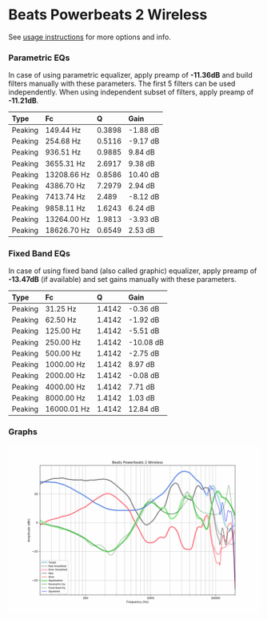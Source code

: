 # Beats Powerbeats 2 Wireless
See [usage instructions](https://github.com/jaakkopasanen/AutoEq#usage) for more options and info.

### Parametric EQs
In case of using parametric equalizer, apply preamp of **-11.36dB** and build filters manually
with these parameters. The first 5 filters can be used independently.
When using independent subset of filters, apply preamp of **-11.21dB**.

| Type    | Fc          |      Q | Gain     |
|:--------|:------------|:-------|:---------|
| Peaking | 149.44 Hz   | 0.3898 | -1.88 dB |
| Peaking | 254.68 Hz   | 0.5116 | -9.17 dB |
| Peaking | 936.51 Hz   | 0.9885 | 9.84 dB  |
| Peaking | 3655.31 Hz  | 2.6917 | 9.38 dB  |
| Peaking | 13208.66 Hz | 0.8586 | 10.40 dB |
| Peaking | 4386.70 Hz  | 7.2979 | 2.94 dB  |
| Peaking | 7413.74 Hz  | 2.489  | -8.12 dB |
| Peaking | 9858.11 Hz  | 1.6243 | 6.24 dB  |
| Peaking | 13264.00 Hz | 1.9813 | -3.93 dB |
| Peaking | 18626.70 Hz | 0.6549 | 2.53 dB  |

### Fixed Band EQs
In case of using fixed band (also called graphic) equalizer, apply preamp of **-13.47dB**
(if available) and set gains manually with these parameters.

| Type    | Fc          |      Q | Gain      |
|:--------|:------------|:-------|:----------|
| Peaking | 31.25 Hz    | 1.4142 | -0.36 dB  |
| Peaking | 62.50 Hz    | 1.4142 | -1.92 dB  |
| Peaking | 125.00 Hz   | 1.4142 | -5.51 dB  |
| Peaking | 250.00 Hz   | 1.4142 | -10.08 dB |
| Peaking | 500.00 Hz   | 1.4142 | -2.75 dB  |
| Peaking | 1000.00 Hz  | 1.4142 | 8.97 dB   |
| Peaking | 2000.00 Hz  | 1.4142 | -0.08 dB  |
| Peaking | 4000.00 Hz  | 1.4142 | 7.71 dB   |
| Peaking | 8000.00 Hz  | 1.4142 | 1.03 dB   |
| Peaking | 16000.01 Hz | 1.4142 | 12.84 dB  |

### Graphs
![](./Beats%20Powerbeats%202%20Wireless.png)